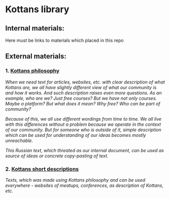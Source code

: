 # Kottans library

## Internal materials:

Here must be links to materials which placed in this repo

## External materials:

### 1. [Kottans philosophy](https://1drv.ms/w/s!AvHEh58eP3QohIpqUS5RlsM-GWEiIQ)

*When we need text for articles, websites, etc. with clear description of what Kottans are, we all have slightly different view of what our community is and how it works. And such description raises even more questions. As an example, who are we? Just free courses? But we have not only courses. Maybe a platform? But what does it mean? Why free? Who can be part of community?*

*Because of this, we all use different wordings from time to time. We all live with this differences without a problem because we operate in the context of our community. But for someone who is outside of it, simple description which can be used for understanding of our ideas becomes mostly unreachable.*

*This Russian text, which threated as our internal document, can be used as source of ideas or concrete copy-pasting of text.*

### 2. [Kottans short descriptions](https://1drv.ms/w/s!AvHEh58eP3QohItGI9ejdLCqH1Syjw)

*Texts, which was made using Kottans philosophy and can be used everywhere - websites of meatups, conferences, as description of Kottans, etc.*
